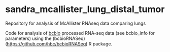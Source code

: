 # sandra_mcallister_lung_distal_tumor
Repository for analysis of McAllister RNAseq data comparing lungs

Code for analysis of [bcbio](https://bcbio-nextgen.readthedocs.io/en/latest/) processed RNA-seq data (see bcbio_info for parameters) using the (bcbioRNASeq)(https://github.com/hbc/bcbioRNASeq) R package.
